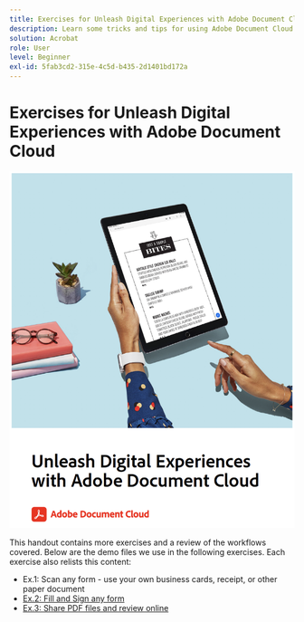 ```yaml
---
title: Exercises for Unleash Digital Experiences with Adobe Document Cloud
description: Learn some tricks and tips for using Adobe Document Cloud
solution: Acrobat
role: User
level: Beginner
exl-id: 5fab3cd2-315e-4c5d-b435-2d1401bd172a
---
```

# Exercises for Unleash Digital Experiences with Adobe Document Cloud

[![image](assets/rebrand.png)](assets/Unleash_Digital_Experiences_with_Adobe_Document_Cloud.pdf)

This handout contains more exercises and a review of the workflows covered. Below are the demo files we use in the following exercises. Each exercise also relists this content:

* Ex.1: Scan any form - use your own business cards, receipt, or other paper document
* [Ex.2: Fill and Sign any form](assets/03_FillSignScan.zip)
* [Ex.3: Share PDF files and review online](assets/01_Review.zip)
